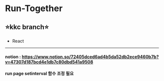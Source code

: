 # Run-Together
## ⭐️kkc branch⭐️
- React
***
#### notion : https://www.notion.so/72405dced6ad4b5da52db2ece9460b7b?v=47307d187bcd4e1db7c80dbd541a9508
#### run page setinterval 함수 조정 필요